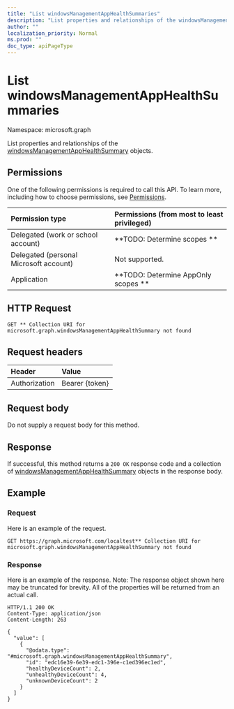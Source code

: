 ```yaml
---
title: "List windowsManagementAppHealthSummaries"
description: "List properties and relationships of the windowsManagementAppHealthSummary objects."
author: ""
localization_priority: Normal
ms.prod: ""
doc_type: apiPageType
---
```


# List windowsManagementAppHealthSummaries

Namespace: microsoft.graph

List properties and relationships of the [windowsManagementAppHealthSummary](../resources/windowsmanagementapphealthsummary.md) objects.

## Permissions
One of the following permissions is required to call this API. To learn more, including how to choose permissions, see [Permissions](/concepts/permissions-reference.md).

|Permission type|Permissions (from most to least privileged)|
|:---|:---|
|Delegated (work or school account)|**TODO: Determine scopes **|
|Delegated (personal Microsoft account)|Not supported.|
|Application|**TODO: Determine AppOnly scopes **|

## HTTP Request
<!-- {
  "blockType": "ignored"
}
-->
``` http
GET ** Collection URI for microsoft.graph.windowsManagementAppHealthSummary not found
```

## Request headers
|Header|Value|
|:---|:---|
|Authorization|Bearer {token}|

## Request body
Do not supply a request body for this method.

## Response
If successful, this method returns a `200 OK` response code and a collection of [windowsManagementAppHealthSummary](../resources/windowsmanagementapphealthsummary.md) objects in the response body.

## Example

### Request
Here is an example of the request.
<!-- {
  "blockType": "request",
  "name": "get_windowsmanagementapphealthsummary"
}
-->
``` http
GET https://graph.microsoft.com/localtest** Collection URI for microsoft.graph.windowsManagementAppHealthSummary not found
```

### Response
Here is an example of the response. Note: The response object shown here may be truncated for brevity. All of the properties will be returned from an actual call.
<!-- {
  "blockType": "response",
  "truncated": true,
  "@odata.type": "collection(microsoft.graph.windowsmanagementapphealthsummary)"
}
-->
``` http
HTTP/1.1 200 OK
Content-Type: application/json
Content-Length: 263

{
  "value": [
    {
      "@odata.type": "#microsoft.graph.windowsManagementAppHealthSummary",
      "id": "edc16e39-6e39-edc1-396e-c1ed396ec1ed",
      "healthyDeviceCount": 2,
      "unhealthyDeviceCount": 4,
      "unknownDeviceCount": 2
    }
  ]
}
```

